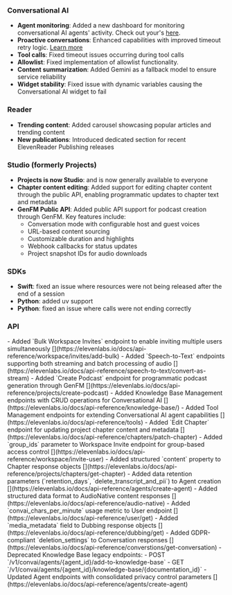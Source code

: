 ### Conversational AI

- **Agent monitoring**: Added a new dashboard for monitoring conversational AI agents' activity. Check out your's [here](https://elevenlabs.io/app/conversational-ai).
- **Proactive conversations**: Enhanced capabilities with improved timeout retry logic. [Learn more](/docs/conversational-ai/customization/conversation-flow)
- **Tool calls**: Fixed timeout issues occurring during tool calls
- **Allowlist**: Fixed implementation of allowlist functionality.
- **Content summarization**: Added Gemini as a fallback model to ensure service reliability
- **Widget stability**: Fixed issue with dynamic variables causing the Conversational AI widget to fail

### Reader

- **Trending content**: Added carousel showcasing popular articles and trending content
- **New publications**: Introduced dedicated section for recent ElevenReader Publishing releases

### Studio (formerly Projects)

- **Projects is now Studio**: and is now generally available to everyone
- **Chapter content editing**: Added support for editing chapter content through the public API, enabling programmatic updates to chapter text and metadata
- **GenFM Public API**: Added public API support for podcast creation through GenFM. Key features include:
  - Conversation mode with configurable host and guest voices
  - URL-based content sourcing
  - Customizable duration and highlights
  - Webhook callbacks for status updates
  - Project snapshot IDs for audio downloads

### SDKs

- **Swift**: fixed an issue where resources were not being released after the end of a session
- **Python**: added uv support
- **Python**: fixed an issue where calls were not ending correctly

### API

<Accordion title="View API changes">
- Added `Bulk Workspace Invites` endpoint to enable inviting multiple users simultaneously [](https://elevenlabs.io/docs/api-reference/workspace/invites/add-bulk)
- Added `Speech-to-Text` endpoints supporting both streaming and batch processing of audio [](https://elevenlabs.io/docs/api-reference/speech-to-text/convert-as-stream)
- Added `Create Podcast` endpoint for programmatic podcast generation through GenFM [](https://elevenlabs.io/docs/api-reference/projects/create-podcast)
- Added Knowledge Base Management endpoints with CRUD operations for Conversational AI [](https://elevenlabs.io/docs/api-reference/knowledge-base/)
- Added Tool Management endpoints for extending Conversational AI agent capabilities [](https://elevenlabs.io/docs/api-reference/tools)
- Added `Edit Chapter` endpoint for updating project chapter content and metadata [](https://elevenlabs.io/docs/api-reference/chapters/patch-chapter)
- Added `group_ids` parameter to Workspace Invite endpoint for group-based access control [](https://elevenlabs.io/docs/api-reference/workspace/invite-user)
- Added structured `content` property to Chapter response objects [](https://elevenlabs.io/docs/api-reference/projects/chapters/get-chapter)
- Added data retention parameters (`retention_days`, `delete_transcript_and_pii`) to Agent creation [](https://elevenlabs.io/docs/api-reference/agents/create-agent)
- Added structured data format to AudioNative content responses [](https://elevenlabs.io/docs/api-reference/audio-native)
- Added `convai_chars_per_minute` usage metric to User endpoint [](https://elevenlabs.io/docs/api-reference/user/get)
- Added `media_metadata` field to Dubbing response objects [](https://elevenlabs.io/docs/api-reference/dubbing/get)
- Added GDPR-compliant `deletion_settings` to Conversation responses [](https://elevenlabs.io/docs/api-reference/converstions/get-conversation)
- Deprecated Knowledge Base legacy endpoints:
  - POST `/v1/convai/agents/{agent_id}/add-to-knowledge-base`
  - GET `/v1/convai/agents/{agent_id}/knowledge-base/{documentation_id}`
- Updated Agent endpoints with consolidated privacy control parameters [](https://elevenlabs.io/docs/api-reference/agents/create-agent)
</Accordion>
